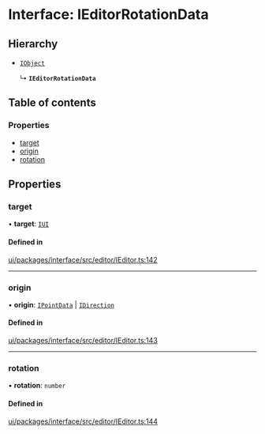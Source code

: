# Interface: IEditorRotationData

## Hierarchy

- [`IObject`](IObject.md)

  ↳ **`IEditorRotationData`**

## Table of contents

### Properties

- [target](IEditorRotationData.md#target)
- [origin](IEditorRotationData.md#origin)
- [rotation](IEditorRotationData.md#rotation)

## Properties

### target

• **target**: [`IUI`](IUI.md)

#### Defined in

[ui/packages/interface/src/editor/IEditor.ts:142](https://github.com/leaferjs/leafer-ui/blob/6deed4d/packages/interface/src/editor/IEditor.ts#L142)

___

### origin

• **origin**: [`IPointData`](IPointData.md) \| [`IDirection`](../modules.md#idirection)

#### Defined in

[ui/packages/interface/src/editor/IEditor.ts:143](https://github.com/leaferjs/leafer-ui/blob/6deed4d/packages/interface/src/editor/IEditor.ts#L143)

___

### rotation

• **rotation**: `number`

#### Defined in

[ui/packages/interface/src/editor/IEditor.ts:144](https://github.com/leaferjs/leafer-ui/blob/6deed4d/packages/interface/src/editor/IEditor.ts#L144)
